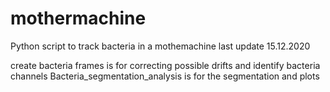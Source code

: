 # mothermachine
Python script to track bacteria  in a mothemachine
last update 15.12.2020

create bacteria frames is for correcting possible drifts and identify bacteria channels
Bacteria_segmentation_analysis is for the segmentation and plots
